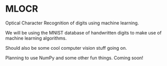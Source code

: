 # MLOCR
Optical Character Recognition of digits using machine learning.

We will be using the MNIST database of handwritten digits to make use of machine learning algorithms. 

Should also be some cool computer vision stuff going on. 

Planning to use NumPy and some other fun things. Coming soon!

